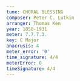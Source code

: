 ```yaml
---
tune: CHORAL BLESSING
composer: Peter C. Lutkin
arranger: Thomas Ken
year: 1858-1931
meter: 7.7.7.3.
key: C Major
anacrusis: 4
meter_error: '0'
time_signature: 4/4
meterError: 0
timeSignature: 4/4
---
```

